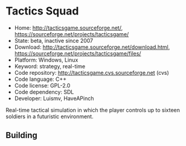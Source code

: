 # Tactics Squad

- Home: http://tacticsgame.sourceforge.net/, https://sourceforge.net/projects/tacticsgame/
- State: beta, inactive since 2007
- Download: http://tacticsgame.sourceforge.net/download.html, https://sourceforge.net/projects/tacticsgame/files/
- Platform: Windows, Linux
- Keyword: strategy, real-time
- Code repository: http://tacticsgame.cvs.sourceforge.net (cvs)
- Code language: C++
- Code license: GPL-2.0
- Code dependency: SDL
- Developer: Luismv, HaveAPinch

Real-time tactical simulation in which the player controls up to sixteen soldiers in a futuristic environment.

## Building
